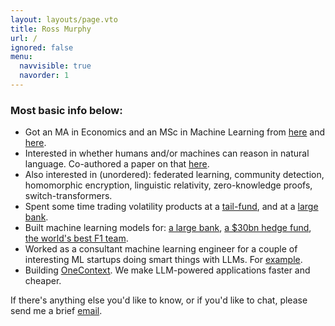 ```yaml
---
layout: layouts/page.vto
title: Ross Murphy
url: /
ignored: false
menu:
  navvisible: true
  navorder: 1
---
```


### Most basic info below:

- Got an MA in Economics and an MSc in Machine Learning from [here](https://en.wikipedia.org/wiki/Balliol_College,_Oxford) and [here](https://en.wikipedia.org/wiki/University_College_London).
- Interested in whether humans and/or machines can reason in natural language. Co-authored a paper on that [here](https://arxiv.org/abs/2209.04665).
- Also interested in (unordered): federated learning, community detection, homomorphic encryption, linguistic relativity, zero-knowledge proofs, switch-transformers.
- Spent some time trading volatility products at a [tail-fund](https://capulaglobal.com), and at a [large bank](https://jpmorganchase.com).
- Built machine learning models for: [a large bank](https://www.jpmorganchase.com/), [a $30bn hedge fund](https://capulaglobal.com/), [the world's best F1 team](https://www.mercedesamgf1.com).
- Worked as a consultant machine learning engineer for a couple of interesting ML startups doing smart things with LLMs. For [example](https://www.generatemomentum.ai/).
- Building [OneContext](https://www.onecontext.ai/). We make LLM-powered applications faster and cheaper. 


If there's anything else you'd like to know, or if you'd like to chat, please send me a brief [email](mailto:mail@rossamurphy.com).
